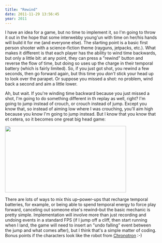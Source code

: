 ```yaml
---
title: "Rewind"
date: 2011-11-29 13:56:45
year: 2011
---
```

<p>I have an idea for a game, but no time to implement it, so I'm going to throw it out in the hope that some interwebby young'un with time on her/his hands will build it for me (and everyone else). The starting point is a basic first person shooter with a science-fiction theme (rayguns, jetpacks, etc.). What makes it different is that each player has the ability to wind time backwards, but only a little bit: at any point, they can press a "rewind" button and reverse the flow of time, but doing so uses up the charge in their temporal battery (which is fairly limited). So, if you just got shot, you rewind a few seconds, then go forward again, but this time you <em>don't</em> stick your head up to look over the parapet. Or suppose you missed a shot: no problem, wind back a second and aim a little lower.</p>
<p>Ah, but wait. If you're winding time backward because you just missed a shot, I'm going to do something different in th replay as well, right? I'm going to jump instead of crouch, or crouch instead of jump. Except you know that, so instead of aiming low where I was crouching, you'll aim high because you know I'm going to jump instead. But I know that you know that et cetera, so it becomes one great big head game:</p>
<p><img title="pb" src="{{'/files/2011/11/pb.jpg' | relative_url}}" alt="" width="400" height="219" /></p>
<p>There are lots of ways to mix this up–power-ups that recharge temporal batteries, for example, or being able to spend temporal energy to force play forward, canceling out someone else's rewind–but the basic mechanic is pretty simple. Implementation will involve more than just recording and undoing events in a standard FPS (if I jump off a cliff, then start running when I land, the game will need to insert an "undo falling" event between the jump and what comes after), but I think that's a simple matter of coding. Bonus points if the characters look like the robot from <a href="http://www.kongregate.com/games/Scarybug/chronotron">Chronotron</a> :-)</p>
